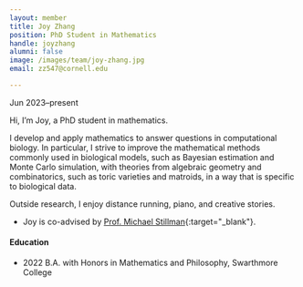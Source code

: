 ```yaml
---
layout: member
title: Joy Zhang
position: PhD Student in Mathematics
handle: joyzhang
alumni: false
image: /images/team/joy-zhang.jpg
email: zz547@cornell.edu

---
```

Jun 2023–present

Hi, I’m Joy, a PhD student in mathematics.

I develop and apply mathematics to answer questions in computational biology. In particular, I strive to improve the mathematical methods commonly used in biological models, such as Bayesian estimation and Monte Carlo simulation, with theories from algebraic geometry and combinatorics, such as toric varieties and matroids, in a way that is specific to biological data.

Outside research, I enjoy distance running, piano, and creative stories.

* Joy is co-advised by [Prof. Michael Stillman](https://math.cornell.edu/michael-e-stillman){:target="_blank"}. 

#### Education 
* 2022 B.A. with Honors in Mathematics and Philosophy, Swarthmore College

